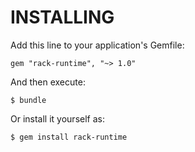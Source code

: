 INSTALLING
==========

Add this line to your application's Gemfile:

    gem "rack-runtime", "~> 1.0"

And then execute:

    $ bundle

Or install it yourself as:

    $ gem install rack-runtime
